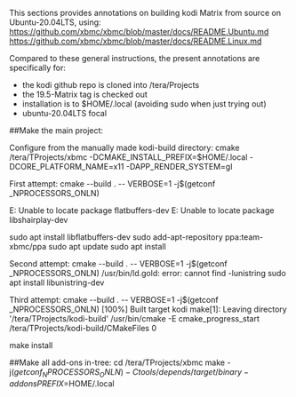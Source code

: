 This sections provides annotations on building kodi Matrix from source on Ubuntu-20.04LTS, using:
https://github.com/xbmc/xbmc/blob/master/docs/README.Ubuntu.md
https://github.com/xbmc/xbmc/blob/master/docs/README.Linux.md

Compared to these general instructions, the present annotations are specifically for:
 - the kodi github repo is cloned into /tera/Projects
 - the 19.5-Matrix tag is checked out
 - installation is to $HOME/.local (avoiding sudo when just trying out) 
 - ubuntu-20.04LTS focal

##Make the main project:

Configure from the manually made kodi-build directory:
cmake /tera/TProjects/xbmc -DCMAKE_INSTALL_PREFIX=$HOME/.local -DCORE_PLATFORM_NAME=x11 -DAPP_RENDER_SYSTEM=gl

First attempt:
cmake --build . -- VERBOSE=1 -j$(getconf _NPROCESSORS_ONLN)

E: Unable to locate package flatbuffers-dev
E: Unable to locate package libshairplay-dev

sudo apt install libflatbuffers-dev
sudo add-apt-repository ppa:team-xbmc/ppa
sudo apt update
sudo apt install <long list from instructions>

Second attempt:
cmake --build . -- VERBOSE=1 -j$(getconf _NPROCESSORS_ONLN)
/usr/bin/ld.gold: error: cannot find -lunistring
sudo apt install libunistring-dev

Third attempt:
cmake --build . -- VERBOSE=1 -j$(getconf _NPROCESSORS_ONLN)
[100%] Built target kodi
make[1]: Leaving directory '/tera/TProjects/kodi-build'
/usr/bin/cmake -E cmake_progress_start /tera/TProjects/kodi-build/CMakeFiles 0

make install

##Make all add-ons in-tree:
cd /tera/TProjects/xbmc
make -j$(getconf _NPROCESSORS_ONLN) -C tools/depends/target/binary-addons PREFIX=$HOME/.local

